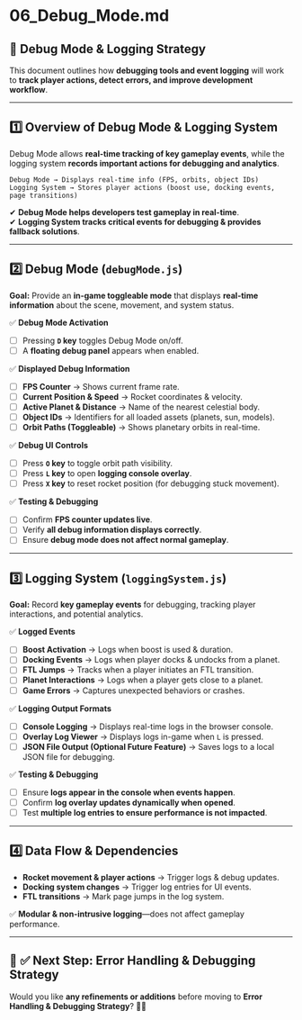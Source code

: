 # **06_Debug_Mode.md**

## **📌 Debug Mode & Logging Strategy**
This document outlines how **debugging tools and event logging** will work to **track player actions, detect errors, and improve development workflow**.

---

## **1️⃣ Overview of Debug Mode & Logging System**
Debug Mode allows **real-time tracking of key gameplay events**, while the logging system **records important actions for debugging and analytics**.

```plaintext
Debug Mode → Displays real-time info (FPS, orbits, object IDs)
Logging System → Stores player actions (boost use, docking events, page transitions)
```

✔ **Debug Mode helps developers test gameplay in real-time**.  
✔ **Logging System tracks critical events for debugging & provides fallback solutions**.  

---

## **2️⃣ Debug Mode (`debugMode.js`)**
**Goal:** Provide an **in-game toggleable mode** that displays **real-time information** about the scene, movement, and system status.

✅ **Debug Mode Activation**
- [ ] Pressing **`D` key** toggles Debug Mode on/off.  
- [ ] A **floating debug panel** appears when enabled.  

✅ **Displayed Debug Information**
- [ ] **FPS Counter** → Shows current frame rate.  
- [ ] **Current Position & Speed** → Rocket coordinates & velocity.  
- [ ] **Active Planet & Distance** → Name of the nearest celestial body.  
- [ ] **Object IDs** → Identifiers for all loaded assets (planets, sun, models).  
- [ ] **Orbit Paths (Toggleable)** → Shows planetary orbits in real-time.  

✅ **Debug UI Controls**
- [ ] Press **`O` key** to toggle orbit path visibility.  
- [ ] Press **`L` key** to open **logging console overlay**.  
- [ ] Press **`X` key** to reset rocket position (for debugging stuck movement).  

✅ **Testing & Debugging**
- [ ] Confirm **FPS counter updates live**.  
- [ ] Verify **all debug information displays correctly**.  
- [ ] Ensure **debug mode does not affect normal gameplay**.  

---

## **3️⃣ Logging System (`loggingSystem.js`)**
**Goal:** Record **key gameplay events** for debugging, tracking player interactions, and potential analytics.

✅ **Logged Events**
- [ ] **Boost Activation** → Logs when boost is used & duration.  
- [ ] **Docking Events** → Logs when player docks & undocks from a planet.  
- [ ] **FTL Jumps** → Tracks when a player initiates an FTL transition.  
- [ ] **Planet Interactions** → Logs when a player gets close to a planet.  
- [ ] **Game Errors** → Captures unexpected behaviors or crashes.  

✅ **Logging Output Formats**
- [ ] **Console Logging** → Displays real-time logs in the browser console.  
- [ ] **Overlay Log Viewer** → Displays logs in-game when `L` is pressed.  
- [ ] **JSON File Output (Optional Future Feature)** → Saves logs to a local JSON file for debugging.  

✅ **Testing & Debugging**
- [ ] Ensure **logs appear in the console when events happen**.  
- [ ] Confirm **log overlay updates dynamically when opened**.  
- [ ] Test **multiple log entries to ensure performance is not impacted**.  

---

## **4️⃣ Data Flow & Dependencies**
- **Rocket movement & player actions** → Trigger logs & debug updates.  
- **Docking system changes** → Trigger log entries for UI events.  
- **FTL transitions** → Mark page jumps in the log system.  

✅ **Modular & non-intrusive logging**—does not affect gameplay performance.  

---

## **📌 ✅ Next Step: Error Handling & Debugging Strategy**
Would you like **any refinements or additions** before moving to **Error Handling & Debugging Strategy**? 🚀📜

